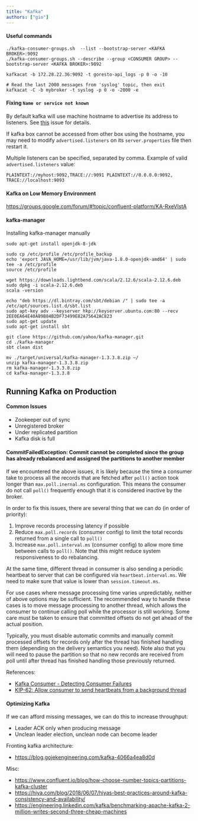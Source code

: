 ```yaml
---
title: "Kafka"
authors: ["gio"]
---
```


#### Useful commands

```
./kafka-consumer-groups.sh  --list --bootstrap-server <KAFKA BROKER>:9092
./kafka-consumer-groups.sh --describe --group <CONSUMER GROUP> --bootstrap-server <KAFKA BROKER>:9092

kafkacat -b 172.28.22.36:9092 -t goresto-api_logs -p 0 -o -10

# Read the last 2000 messages from 'syslog' topic, then exit
kafkacat -C -b mybroker -t syslog -p 0 -o -2000 -e
```

#### Fixing `Name or service not known`

By default kafka will use machine hostname to advertise its address to listeners. See [this](https://github.com/confluentinc/confluent-kafka-go/issues/70) issue for details.

If kafka box cannot be accessed from other box using the hostname, you may need to modify `advertised.listeners` on its `server.properties` file then restart it.

Multiple listeners can be specified, separated by comma. Example of valid `advertised.listeners` value:

```
PLAINTEXT://myhost:9092,TRACE://:9091 PLAINTEXT://0.0.0.0:9092, TRACE://localhost:9093
```

#### Kafka on Low Memory Environment

https://groups.google.com/forum/#!topic/confluent-platform/KA-RxeVIstA

#### kafka-manager

Installing kafka-manager manually

```
sudo apt-get install openjdk-8-jdk

sudo cp /etc/profile /etc/profile_backup 
echo 'export JAVA_HOME=/usr/lib/jvm/java-1.8.0-openjdk-amd64' | sudo tee -a /etc/profile
source /etc/profile

wget https://downloads.lightbend.com/scala/2.12.6/scala-2.12.6.deb
sudo dpkg -i scala-2.12.6.deb
scala -version

echo "deb https://dl.bintray.com/sbt/debian /" | sudo tee -a /etc/apt/sources.list.d/sbt.list
sudo apt-key adv --keyserver hkp://keyserver.ubuntu.com:80 --recv 2EE0EA64E40A89B84B2DF73499E82A75642AC823
sudo apt-get update
sudo apt-get install sbt

git clone https://github.com/yahoo/kafka-manager.git
cd ./kafka-manager
sbt clean dist

mv ./target/universal/kafka-manager-1.3.3.8.zip ~/
unzip kafka-manager-1.3.3.8.zip
rm kafka-manager-1.3.3.8.zip
cd kafka-manager-1.3.3.8
```

## Running Kafka on Production

#### Common Issues

- Zookeeper out of sync
- Unregistered broker
- Under replicated partition
- Kafka disk is full

#### CommitFailedException: Commit cannot be completed since the group has already rebalanced and assigned the partitions to another member

If we encountered the above issues, it is likely because the time a consumer take to process all the records that are fetched after `poll()` action took longer than `max.poll.inernal.ms` configuration. This means the consumer do not call `poll()` frequently enough that it is considered inactive by the broker.

In order to fix this issues, there are several thing that we can do (in order of priority):  

1. Improve records processing latency if possible
2. Reduce `max.poll.records` (consumer config) to limit the total records returned from a single call to `poll()`
3. Increase `max.poll.interval.ms` (consumer config) to allow more time between calls to `poll()`. Note that this might reduce system responsiveness to do rebalancing.

At the same time, different thread in consumer is also sending a periodic heartbeat to server that can be configured via `heartbeat.interval.ms`. We need to make sure that value is lower than `session.timeout.ms`.

For use cases where message processing time varies unpredictably, neither of above options may be sufficient. The recommended way to handle these cases is to move message processing to another thread, which allows the consumer to continue calling poll while the processor is still working. Some care must be taken to ensure that committed offsets do not get ahead of the actual position. 

Typically, you must disable automatic commits and manually commit processed offsets for records only after the thread has finished handling them (depending on the delivery semantics you need). Note also that you will need to pause the partition so that no new records are received from poll until after thread has finished handling those previously returned. 

References:

- [Kafka Consumer - Detecting Consumer Failures](https://kafka.apache.org/10/javadoc/org/apache/kafka/clients/consumer/KafkaConsumer.html)
- [KIP-62: Allow consumer to send heartbeats from a background thread](https://cwiki.apache.org/confluence/display/KAFKA/KIP-62%3A+Allow+consumer+to+send+heartbeats+from+a+background+thread)

#### Optimizing Kafka

If we can afford missing messages, we can do this to increase throughput:
- Leader ACK only when producing message
- Unclean leader election, unclean node can become leader

Fronting kafka architecture:
- https://blog.gojekengineering.com/kafka-4066a4ea8d0d

Misc:
- https://www.confluent.io/blog/how-choose-number-topics-partitions-kafka-cluster
- https://hiya.com/blog/2018/06/07/hiyas-best-practices-around-kafka-consistency-and-availability/
- https://engineering.linkedin.com/kafka/benchmarking-apache-kafka-2-million-writes-second-three-cheap-machines

